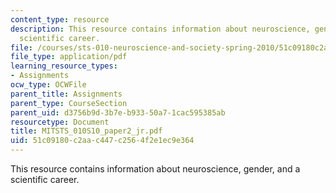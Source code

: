 ```yaml
---
content_type: resource
description: This resource contains information about neuroscience, gender, and a
  scientific career.
file: /courses/sts-010-neuroscience-and-society-spring-2010/51c09180c2aac447c2564f2e1ec9e364_MITSTS_010S10_paper2_jr.pdf
file_type: application/pdf
learning_resource_types:
- Assignments
ocw_type: OCWFile
parent_title: Assignments
parent_type: CourseSection
parent_uid: d3756b9d-3b7e-b933-50a7-1cac595385ab
resourcetype: Document
title: MITSTS_010S10_paper2_jr.pdf
uid: 51c09180-c2aa-c447-c256-4f2e1ec9e364
---
```

This resource contains information about neuroscience, gender, and a scientific career.

